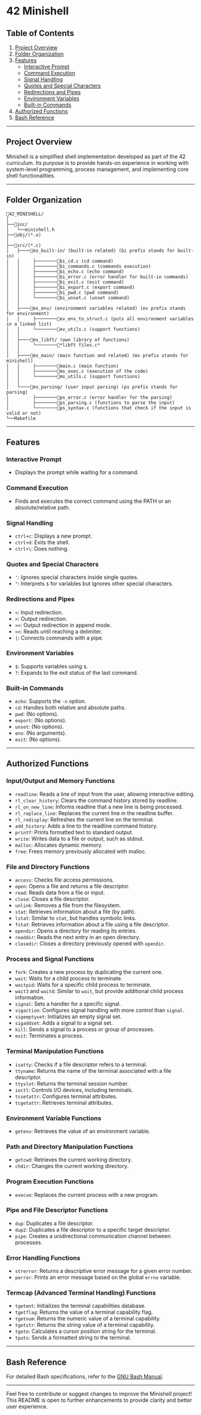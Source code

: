 # 42 Minishell

## Table of Contents
1. [Project Overview](#project-overview)
2. [Folder Organization](#folder-organization)
3. [Features](#features)
   - [Interactive Prompt](#interactive-prompt)
   - [Command Execution](#command-execution)
   - [Signal Handling](#signal-handling)
   - [Quotes and Special Characters](#quotes-and-special-characters)
   - [Redirections and Pipes](#redirections-and-pipes)
   - [Environment Variables](#environment-variables)
   - [Built-in Commands](#built-in-commands)
4. [Authorized Functions](#authorized-functions)
5. [Bash Reference](#bash-reference)

---

## Project Overview

Minishell is a simplified shell implementation developed as part of the 42 curriculum. Its purpose is to provide hands-on experience in working with system-level programming, process management, and implementing core shell functionalities.

---

## Folder Organization

```
📁42_MINISHELL/
│
├──📁inc/
│   └──minishell.h
├──📁obj/(*.o)
│
├──📁src/(*.c)
│   ├────📁ms_built-in/ (built-in related) (bi prefix stands for built-in)
│   │     ├────────📄bi_cd.c (cd command)
│   │     ├────────📄bi_commands.c (commands execution)
│   │     ├────────📄bi_echo.c (echo command)
│   │     ├────────📄bi_error.c (error handler for built-in commands)
│   │     ├────────📄bi_exit.c (exit command)
│   │     ├────────📄bi_export.c (export command)
│   │     ├────────📄bi_pwd.c (pwd command)
│   │     └────────📄bi_unset.c (unset command)
│   │
│   ├────📁ms_env/ (environment variables related) (ev prefix stands for environment)
│   │     ├────────📄ev_env_to_struct.c (puts all environment variables in a linked list)
│   │     └────────📄ev_utils.c (support functions)
│   │
│   ├────📁ms_libft/ (own library of functions)
│   │     └────────📄*libft files.c*
│   │
│   ├────📁ms_main/ (main function and related) (ms prefix stands for minishell)
│   │     ├────────📄main.c (main function)
│   │     ├────────📄ms_exec.c (execution of the code)
│   │     └────────📄ms_utils.c (support functions)
│   │
│   └────📁ms_parsing/ (user input parsing) (ps prefix stands for parsing)
│         ├────────📄ps_error.c (error handler for the parsing)
│         ├────────📄ps_parsing.c (functions to parse the input)
│         └────────📄ps_syntax.c (functions that check if the input is valid or not)
└──Makefile
```

---

## Features

### Interactive Prompt
- Displays the prompt while waiting for a command.

### Command Execution
- Finds and executes the correct command using the PATH or an absolute/relative path.

### Signal Handling
- `ctrl+c`: Displays a new prompt.
- `ctrl+d`: Exits the shell.
- `ctrl+\`: Does nothing.

### Quotes and Special Characters
- `'`: Ignores special characters inside single quotes.
- `"`: Interprets `$` for variables but ignores other special characters.

### Redirections and Pipes
- `<`: Input redirection.
- `>`: Output redirection.
- `>>`: Output redirection in append mode.
- `<<`: Reads until reaching a delimiter.
- `|`: Connects commands with a pipe.

### Environment Variables
- `$`: Supports variables using `$`.
- `?`: Expands to the exit status of the last command.

### Built-in Commands
- `echo`: Supports the `-n` option.
- `cd`: Handles both relative and absolute paths.
- `pwd`: (No options).
- `export`: (No options).
- `unset`: (No options).
- `env`: (No arguments).
- `exit`: (No options).

---

## Authorized Functions

### Input/Output and Memory Functions
- `readline`: Reads a line of input from the user, allowing interactive editing.
- `rl_clear_history`: Clears the command history stored by readline.
- `rl_on_new_line`: Informs readline that a new line is being processed.
- `rl_replace_line`: Replaces the current line in the readline buffer.
- `rl_redisplay`: Refreshes the current line on the terminal.
- `add_history`: Adds a line to the readline command history.
- `printf`: Prints formatted text to standard output.
- `write`: Writes data to a file or output, such as stdout.
- `malloc`: Allocates dynamic memory.
- `free`: Frees memory previously allocated with malloc.

### File and Directory Functions
- `access`: Checks file access permissions.
- `open`: Opens a file and returns a file descriptor.
- `read`: Reads data from a file or input.
- `close`: Closes a file descriptor.
- `unlink`: Removes a file from the filesystem.
- `stat`: Retrieves information about a file (by path).
- `lstat`: Similar to `stat`, but handles symbolic links.
- `fstat`: Retrieves information about a file using a file descriptor.
- `opendir`: Opens a directory for reading its entries.
- `readdir`: Reads the next entry in an open directory.
- `closedir`: Closes a directory previously opened with `opendir`.

### Process and Signal Functions
- `fork`: Creates a new process by duplicating the current one.
- `wait`: Waits for a child process to terminate.
- `waitpid`: Waits for a specific child process to terminate.
- `wait3` and `wait4`: Similar to `wait`, but provide additional child process information.
- `signal`: Sets a handler for a specific signal.
- `sigaction`: Configures signal handling with more control than `signal`.
- `sigemptyset`: Initializes an empty signal set.
- `sigaddset`: Adds a signal to a signal set.
- `kill`: Sends a signal to a process or group of processes.
- `exit`: Terminates a process.

### Terminal Manipulation Functions
- `isatty`: Checks if a file descriptor refers to a terminal.
- `ttyname`: Returns the name of the terminal associated with a file descriptor.
- `ttyslot`: Returns the terminal session number.
- `ioctl`: Controls I/O devices, including terminals.
- `tcsetattr`: Configures terminal attributes.
- `tcgetattr`: Retrieves terminal attributes.

### Environment Variable Functions
- `getenv`: Retrieves the value of an environment variable.

### Path and Directory Manipulation Functions
- `getcwd`: Retrieves the current working directory.
- `chdir`: Changes the current working directory.

### Program Execution Functions
- `execve`: Replaces the current process with a new program.

### Pipe and File Descriptor Functions
- `dup`: Duplicates a file descriptor.
- `dup2`: Duplicates a file descriptor to a specific target descriptor.
- `pipe`: Creates a unidirectional communication channel between processes.

### Error Handling Functions
- `strerror`: Returns a descriptive error message for a given error number.
- `perror`: Prints an error message based on the global `errno` variable.

### Termcap (Advanced Terminal Handling) Functions
- `tgetent`: Initializes the terminal capabilities database.
- `tgetflag`: Returns the value of a terminal capability flag.
- `tgetnum`: Returns the numeric value of a terminal capability.
- `tgetstr`: Returns the string value of a terminal capability.
- `tgoto`: Calculates a cursor position string for the terminal.
- `tputs`: Sends a formatted string to the terminal.

---

## Bash Reference
For detailed Bash specifications, refer to the [GNU Bash Manual](https://www.gnu.org/software/bash/manual/bash.html).

---

Feel free to contribute or suggest changes to improve the Minishell project! This README is open to further enhancements to provide clarity and better user experience.
